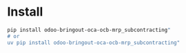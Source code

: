 # Install

```bash
pip install odoo-bringout-oca-ocb-mrp_subcontracting"
# or
uv pip install odoo-bringout-oca-ocb-mrp_subcontracting"
```
